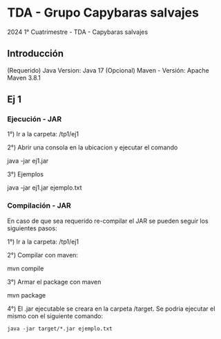 # TDA - Grupo Capybaras salvajes
2024 1° Cuatrimestre - TDA - Capybaras salvajes

## Introducción

(Requerido) Java Version: Java 17
(Opcional) Maven - Versión: Apache Maven 3.8.1 

## Ej 1 

### Ejecución - JAR

1°) Ir a la carpeta:  /tp1/ej1

2°) Abrir una consola en la ubicacion y ejecutar el comando

   java -jar ej1.jar <archivo>

3°) Ejemplos

  java -jar ej1.jar ejemplo.txt


### Compilación - JAR

En caso de que sea requerido re-compilar el JAR se pueden seguir los siguientes pasos:

1°) Ir a la carpeta:  /tp1/ej1

2°) Compilar con maven:

   mvn compile

3°) Armar el package con maven

  mvn package

4°) El .jar ejecutable se creara en la carpeta /target. Se podria ejecutar el mismo con el siguiente comando:

	java -jar target/*.jar ejemplo.txt